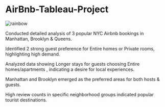 # AirBnb-Tableau-Project
![rainbow](https://user-images.githubusercontent.com/85065799/204543278-26c507b6-400a-42e0-852f-2e09362f6e12.png)

Conducted detailed analysis of 3 popular NYC Airbnb bookings in Manhattan, Brooklyn & Queens.

Identified 2 strong guest preference for Entire homes or Private rooms, highlighting high demand.

Analyzed data showing Longer stays for guests choosing Entire homes/apartments , indicating a desire for local experiences.

Manhattan and Brooklyn emerged as the preferred areas for both hosts & guests.

High review counts in specific neighborhood groups indicated popular tourist destinations.


